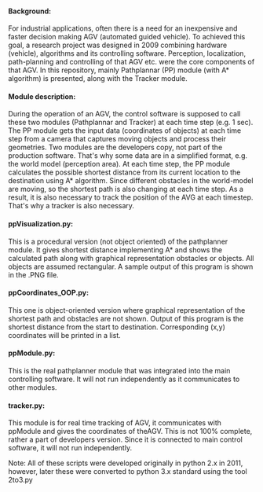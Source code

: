 #### Background:
For industrial applications, often there is a need for an inexpensive and faster decision making AGV (automated guided vehicle). To achieved this goal,
a research project was designed in 2009 combining hardware (vehicle), algorithms and its controlling software. Perception, localization, path-planning
and controlling of that AGV etc. were the core components of that AGV. In this repository, mainly Pathplannar (PP) module (with A* algorithm) is presented,
along with the Tracker module.

#### Module description:
During the operation of an AGV, the control software is supposed to call these two modules (Pathplannar and Tracker) at each time step (e.g. 1 sec).
The PP module gets the input data (coordinates of objects) at each time step from a camera that captures moving objects and process their geometries.
Two modules are the developers copy, not part of the production software. That's why some data are in a simplified format, e.g. the world model (perception area).
At each time step, the PP module calculates the possible shortest distance from its current location to the destination using A* algorithm. Since different
obstacles in the world-model are moving, so the shortest path is also changing at each time step. As a result, it is also necessary to track the position 
of the AVG at each timestep. That's why a tracker is also necessary.

#### ppVisualization.py: 
This is a procedural version (not object oriented) of the pathplanner module. It gives shortest distance implementing A* and shows the
calculated path along with graphical representation obstacles or objects. All objects are assumed rectangular. A sample output of this program is shown in the .PNG file.
      
#### ppCoordinates_OOP.py: 
This one is object-oriented version where graphical representation of the shortest path and obstacles are not shown. Output of this program is the shortest distance
from the start to destination. Corresponding (x,y) coordinates will be printed in a list.  

#### ppModule.py: 
This is the real pathplanner module that was integrated into the main controlling software. It will not run independently as it communicates to other modules.

#### tracker.py:
This module is for real time tracking of AGV, it communicates with ppModule and gives the coordinates of theAGV. This is not 100% complete, rather a part of
developers version. Since it is connected to main control software, it will not run independently. 	

Note:
All of these scripts were developed originally in python 2.x in 2011, however, later these were converted to python 3.x standard using the tool 2to3.py   